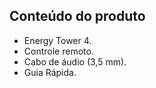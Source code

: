 ## Conteúdo do produto 

- Energy Tower 4. 
- Controle remoto. 
- Cabo de áudio (3,5 mm). 
- Guia Rápida.

